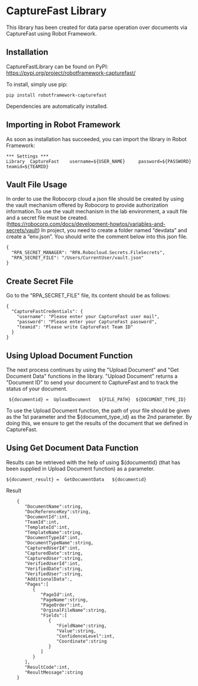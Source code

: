 # CaptureFast Library

This library has been created for data parse operation over documents via CaptureFast using Robot Framework.

## Installation

CaptureFastLibrary can be found on PyPI: https://pypi.org/project/robotframework-capturefast/

To install, simply use pip:

```dos
pip install robotframework-capturefast
```

Dependencies are automatically installed.


## Importing in Robot Framework
As soon as installation has succeeded, you can import the library in Robot Framework:

```robot
*** Settings ***
Library  CaptureFast	username=${USER_NAME}     password=${PASSWORD}      teamid=${TEAMID}
```

## Vault File Usage

In order to use the Robocorp cloud a json file should be created by using the vault mechanism offered by Robocorp to provide authorization information.To use the vault mechanism in the lab environment, a vault file and a secret file must be created. (https://robocorp.com/docs/development-howtos/variables-and-secrets/vault)
In project, you need to create a folder named “devdata” and create a “env.json”. You should write the comment below into this json file.

```vault
{
  "RPA_SECRET_MANAGER": "RPA.Robocloud.Secrets.FileSecrets",
  "RPA_SECRET_FILE": "/Users/CurrentUser/vault.json"
}
```

## Create Secret File

Go to the "RPA_SECRET_FILE" file, Its content should be as follows:

```secret
{
  "CaptureFastCredentials": {
    "username": "Please enter your CaptureFast user mail",
    "password": "Please enter your CaptureFast password",
    "teamid": "Please write CaptureFast Team ID"
  }
}
```

## Using Upload Document Function

The next process continues by using the "Upload Document" and "Get Document Data" functions in the library.
"Upload Document" returns a "Document ID" to send your document to CaptureFast and to track the status of your document.

```upload
 ${documentid} =  UploadDocument   ${FILE_PATH}  ${DOCUMENT_TYPE_ID} 
```

To use the Upload Document function, the path of your file should be given as the 1st parameter and the ${document_type_id}  as the 2nd parameter.
By doing this, we ensure to get the results of the document that we defined in CaptureFast.

## Using Get Document Data Function

Results can be retrieved with the help of using ${documentid} (that has been supplied in Upload Document function) as a parameter. 

```upload
${document_result} =  GetDocumentData   ${documentid}   
```

Result

```
	{
	   "DocumentName":string,
	   "DocReferenceKey":string,
	   "DocumentId":int,
	   "TeamId":int,
	   "TemplateId":int,
	   "TemplateName":string,
	   "DocumentTypeId":int,
	   "DocumentTypeName":string,
	   "CapturedUserId":int,
	   "CapturedDate":string,
	   "CapturedUser":string,
	   "VerifiedUserId":int,
	   "VerifiedDate":string,
	   "VerifiedUser":string,
	   "AdditionalData":,
	   "Pages":[
		  {
			 "PageId":int,
			 "PageName":string,
			 "PageOrder":int,
			 "OrginalFileName":string,
			 "Fields":[
				{
				   "FieldName":string,
				   "Value":string,
				   "ConfidenceLevel":int,
				   "Coordinate":string
				}
			 ]
		  }
	   ],
	   "ResultCode":int,
	   "ResultMessage":string
	}
```